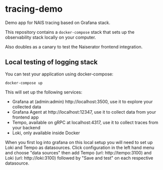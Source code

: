 # tracing-demo

Demo app for NAIS tracing based on Grafana stack.

This repository contains a `docker-compose` stack that sets up the observability stack locally on your computer.

Also doubles as a canary to test the Naiserator frontend integration.

## Local testing of logging stack

You can test your application using docker-compose:

```
docker-compose up
```

This will set up the following services:

- Grafana at (admin:admin) http://localhost:3500, use it to explore your collected data
- Grafana Agent at http://localhost:12347, use it to collect data from your frontend app
- Tempo, available on gRPC at localhost:4317, use it to collect traces from your backend
- Loki, only available inside Docker

When you first log into grafana on this local setup you will need to set up Loki and Tempo
as datasources. Click configuration in the left hand menu and choose "data sources" then add Tempo (url: http://tempo:3100)
and Loki (url: http://loki:3100) followed by "Save and test" on each respective datasource.
